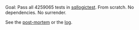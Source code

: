 Goal: Pass all 4259065 tests in [sqllogictest](https://www.sqlite.org/sqllogictest/doc/trunk/about.wiki). From scratch. No dependencies. No surrender.

See the [post-mortem](https://www.scattered-thoughts.net/log/0028#sqllogictest-in-a-week) or the [log](/log.md).

